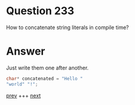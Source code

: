 
# Question 233



How to concatenate string literals in compile time?


# Answer



Just write them one after another.

```c
char* concatenated = "Hello "
"world" "!";
```


[prev](232.md) +++ [next](234.md)
